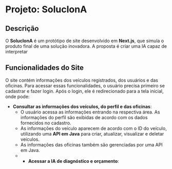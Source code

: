 # Projeto: SolucIonA
## Descrição
O **SolucIonA** é um protótipo de site desenvolvido em **Next.js**, que simula o produto final de uma solução inovadora. A proposta é criar uma IA capaz de interpretar
## Funcionalidades do Site
O site contém informações dos veículos registrados, dos usuários e das oficinas. Para acessar essas funcionalidades, o usuário precisa primeiro se cadastrar e fazer login. Após o login, ele é redirecionado para a tela inicial, onde pode:

- **Consultar as informações dos veículos, do perfil e das oficinas**: 
  - O usuário acessa as informações entrando na respectiva área. As informações do perfil são exibidas de acordo com os dados fornecidos no cadastro. 
  - As informações do veículo aparecem de acordo com o ID do veículo, utilizando uma **API em Java** para criar, atualizar, visualizar e deletar veículos.
  - As informações das oficinas também são gerenciadas por uma API em Java.
  - - **Acessar a IA de diagnóstico e orçamento**: 


